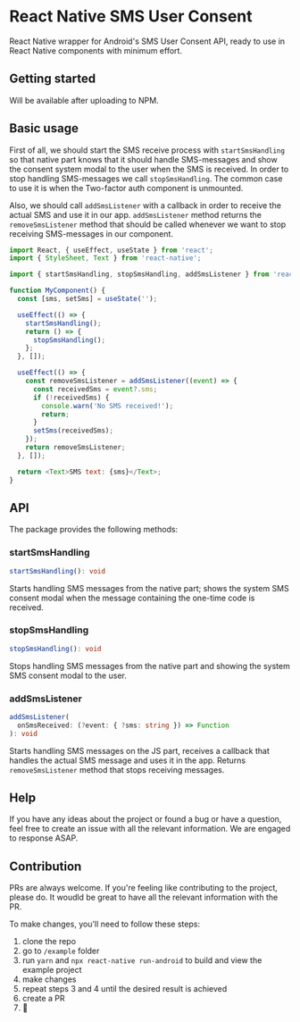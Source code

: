 # React Native SMS User Consent

React Native wrapper for Android's SMS User Consent API, ready to use in React Native components with minimum effort.

## Getting started

Will be available after uploading to NPM.

## Basic usage

First of all, we should start the SMS receive process with `startSmsHandling` so that native part knows that it should handle SMS-messages and show the consent system modal to the user when the SMS is received. In order to stop handling SMS-messages we call `stopSmsHandling`. The common case to use it is when the Two-factor auth component is unmounted.

Also, we should call `addSmsListener` with a callback in order to receive the actual SMS and use it in our app. `addSmsListener` method returns the `removeSmsListener` method that should be called whenever we want to stop receiving SMS-messages in our component.

```javascript
import React, { useEffect, useState } from 'react';
import { StyleSheet, Text } from 'react-native';

import { startSmsHandling, stopSmsHandling, addSmsListener } from 'react-native-sms-user-consent';

function MyComponent() {
  const [sms, setSms] = useState('');

  useEffect(() => {
    startSmsHandling();
    return () => {
      stopSmsHandling();
    };
  }, []);

  useEffect(() => {
    const removeSmsListener = addSmsListener((event) => {
      const receivedSms = event?.sms;
      if (!receivedSms) {
        console.warn('No SMS received!');
        return;
      }
      setSms(receivedSms);
    });
    return removeSmsListener;
  }, []);

  return <Text>SMS text: {sms}</Text>;
}
```

## API

The package provides the following methods:

### startSmsHandling

```typescript
startSmsHandling(): void
```

Starts handling SMS messages from the native part; shows the system SMS consent modal when the message containing the one-time code is received.

### stopSmsHandling

```typescript
stopSmsHandling(): void
```

Stops handling SMS messages from the native part and showing the system SMS consent modal to the user.

### addSmsListener

```typescript
addSmsListener(
  onSmsReceived: (?event: { ?sms: string }) => Function
): void
```

Starts handling SMS messages on the JS part, receives a callback that handles the actual SMS message and uses it in the app. Returns `removeSmsListener` method that stops receiving messages.

## Help

If you have any ideas about the project or found a bug or have a question, feel free to create an issue with all the relevant information. We are engaged to response ASAP.

## Contribution

PRs are always welcome. If you're feeling like contributing to the project, please do. It woudld be great to have all the relevant information with the PR.

To make changes, you'll need to follow these steps:
1) clone the repo
2) go to `/example` folder
3) run `yarn` and `npx react-native run-android` to build and view the example project
4) make changes
5) repeat steps 3 and 4 until the desired result is achieved
6) create a PR
7) 🥳
